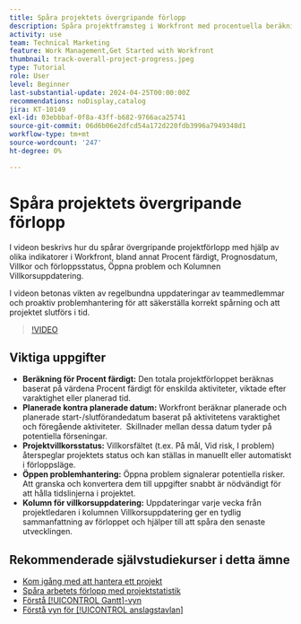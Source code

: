 ```yaml
---
title: Spåra projektets övergripande förlopp
description: Spåra projektframsteg i Workfront med procentuella beräkningar, planerade kontra planerade datum, villkorsstatus, hantering av öppna ärenden och veckouppdateringar för tydlig och aktuell projektspårning.
activity: use
team: Technical Marketing
feature: Work Management,Get Started with Workfront
thumbnail: track-overall-project-progress.jpeg
type: Tutorial
role: User
level: Beginner
last-substantial-update: 2024-04-25T00:00:00Z
recommendations: noDisplay,catalog
jira: KT-10149
exl-id: 03ebbbaf-0f8a-43ff-b682-9766aca25741
source-git-commit: 06d6b06e2dfcd54a172d220fdb3996a7949348d1
workflow-type: tm+mt
source-wordcount: '247'
ht-degree: 0%

---
```


# Spåra projektets övergripande förlopp

I videon beskrivs hur du spårar övergripande projektförlopp med hjälp av olika indikatorer i Workfront, bland annat Procent färdigt, Prognosdatum, Villkor och förloppsstatus, Öppna problem och Kolumnen Villkorsuppdatering.

I videon betonas vikten av regelbundna uppdateringar av teammedlemmar och proaktiv problemhantering för att säkerställa korrekt spårning och att projektet slutförs i tid. &#x200B;

>[!VIDEO](https://video.tv.adobe.com/v/3428748/?quality=12&learn=on&enablevpops)

## Viktiga uppgifter

* **Beräkning för Procent färdigt:** Den totala projektförloppet beräknas baserat på värdena Procent färdigt för enskilda aktiviteter, viktade efter varaktighet eller planerad tid. &#x200B;
* **Planerade kontra planerade datum:** Workfront beräknar planerade och planerade start-/slutförandedatum baserat på aktivitetens varaktighet och föregående aktiviteter. &#x200B; Skillnader mellan dessa datum tyder på potentiella förseningar. &#x200B;
* **Projektvillkorsstatus:** Villkorsfältet (t.ex. På mål, Vid risk, I problem) återspeglar projektets status och kan ställas in manuellt eller automatiskt i förloppsläge. &#x200B;
* **Öppen problemhantering:** Öppna problem signalerar potentiella risker. &#x200B; Att granska och konvertera dem till uppgifter snabbt är nödvändigt för att hålla tidslinjerna i projektet. &#x200B;
* **Kolumn för villkorsuppdatering:** Uppdateringar varje vecka från projektledaren i kolumnen Villkorsuppdatering ger en tydlig sammanfattning av förloppet och hjälper till att spåra den senaste utvecklingen. &#x200B;


## Rekommenderade självstudiekurser i detta ämne

* [Kom igång med att hantera ett projekt](/help/manage-work/projects/getting-started-manage-a-project.md)
* [Spåra arbetets förlopp med projektstatistik](/help/manage-work/projects/track-work-progress-with-project-metrics.md)
* [Förstå [!UICONTROL Gantt]-vyn](/help/manage-work/projects/understand-the-gantt-view.md)
* [Förstå vyn för [!UICONTROL anslagstavlan]](/help/manage-work/projects/understand-the-board-view.md)

